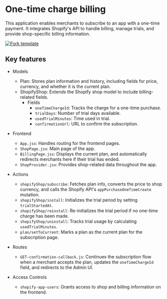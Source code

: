 # One-time charge billing

This application enables merchants to subscribe to an app with a one-time payment. It integrates Shopify's API to handle billing, manage trials, and provide shop-specific billing information.

[![Fork template](https://img.shields.io/badge/Fork%20template-%233A0CFF?style=for-the-badge)](https://app.gadget.dev/auth/fork?domain=one-time-charge-template.gadget.app)

## Key features

- Models

  - Plan: Stores plan information and history, including fields for price, currency, and whether it is the current plan.
  - ShopifyShop: Extends the Shopify shop model to include billing-related fields.
    - Fields
      - `oneTimeChargeId`: Tracks the charge for a one-time purchase.
      - `trialDays`: Number of trial days available.
      - `usedTrialMinutes`: Time used in trial.
      - `confirmationUrl`: URL to confirm the subscription.

- Frontend

  - `App.jsx`: Handles routing for the frontend pages.
  - `ShopPage.jsx`: Main page of the app.
  - `BillingPage.jsx`: Displays the current plan, and automatically redirects merchants here if their trial has ended.
  - `ShopProvider.jsx`: Provides shop-related data throughout the app.

- Actions

  - `shopifyShop/subscribe`: Fetches plan info, converts the price to shop currency, and calls the Shopify API's `appPurchaseOneTimeCreate` mutation.
  - `shopifyShop/install`: Initializes the trial period by setting `trialStartedAt`.
  - `shopifyShop/reinstall`: Re-initializes the trial period if no one-time charge has been made.
  - `shopifyShop/uninstall`: Tracks trial usage by calculating `usedTrialMinutes`.
  - `plan/setToCurrent`: Marks a plan as the current plan for the subscription page.

- Routes

  - `GET-confirmation-callback.js`: Continues the subscription flow when a merchant accepts the plan, updates the `oneTimeChargeId` field, and redirects to the Admin UI.

- Access Controls
  - `shopify-app-users`: Grants access to shop and billing information on the frontend.
